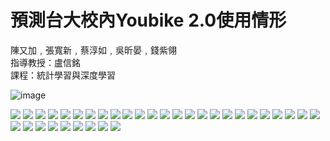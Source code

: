 # 預測台大校內Youbike 2.0使用情形

陳又加﹐張寬新﹐蔡淳如﹐吳昕晏﹐錢紫翎  
指導教授：盧信銘  
課程：統計學習與深度學習  

![image](https://github.com/Yoga096/Predicting_Youbike_Users/assets/46023776/89557197-003a-4947-abd1-d6e9e2e3e8dc)

  
 ![](https://i.imgur.com/pkaEPjl.jpg)
 ![](https://i.imgur.com/aoZmb3o.jpg)
 ![](https://i.imgur.com/wuchaBy.jpg)
 ![](https://i.imgur.com/PPT9kST.jpg)
 ![](https://i.imgur.com/dKusjIa.jpg)
 ![](https://i.imgur.com/DHMMpbf.jpg)
 ![](https://i.imgur.com/SWECvXp.jpg)
 ![](https://i.imgur.com/RaGWSJg.jpg)
 ![](https://i.imgur.com/B61Bold.jpg)
 ![](https://i.imgur.com/yv8Pgew.jpg)
 ![](https://i.imgur.com/MNwfDUo.jpg)
 ![](https://i.imgur.com/dKJOEvf.jpg)
 ![](https://i.imgur.com/pMOw0Lj.jpg)
 ![](https://i.imgur.com/AR2BMN3.jpg)
 ![](https://i.imgur.com/hrrrrF3.jpg)
 ![](https://i.imgur.com/Olywg73.jpg)
 ![](https://i.imgur.com/8y2UYtk.jpg)
 ![](https://i.imgur.com/85xDzt5.jpg)
 ![](https://i.imgur.com/eePaq4e.jpg)
 ![](https://i.imgur.com/ToXTnXM.jpg)
 ![](https://i.imgur.com/fW9jhRi.jpg)
 ![](https://i.imgur.com/fsmB5Uj.jpg)
 ![](https://i.imgur.com/3GXcjLo.jpg)
 ![](https://i.imgur.com/JPcuJoj.jpg)
 ![](https://i.imgur.com/hIb673Y.jpg)
 ![](https://i.imgur.com/9brjXuJ.jpg)
 ![](https://i.imgur.com/6lpz4NU.jpg)
 ![](https://i.imgur.com/geG56Nv.jpg)
 ![](https://i.imgur.com/xzagemr.jpg)
 ![](https://i.imgur.com/yWITdPG.jpg)
 ![](https://i.imgur.com/3hAlnRW.jpg)
 ![](https://i.imgur.com/I4uKrWf.jpg)
 ![](https://i.imgur.com/F4jEUFV.jpg)
 ![](https://i.imgur.com/3n8nKxj.jpg)
